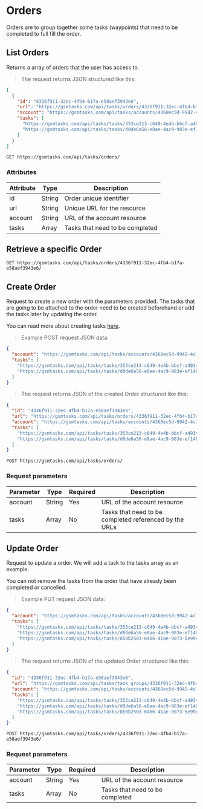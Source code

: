 # Orders

Orders are to group together some tasks (waypoints) that need to be completed to full fill the order.

## List Orders

Returns a array of orders that the user has access to.

> The request returns JSON structured like this:

```json
[
  {
    "id": "4336f911-32ec-4fb4-b17a-e58aef3943e6",
    "url": "https://gsmtasks.com/api/tasks/orders/4336f911-32ec-4fb4-b17a-e58aef3943e6/",
    "account": "https://gsmtasks.com/api/tasks/accounts/4368ec5d-9942-4c74-90f7-eea752a6e489/",
    "tasks": [
      "https://gsmtasks.com/api/tasks/tasks/353ce213-c649-4e4b-bbcf-a493433cee9c/"
      "https://gsmtasks.com/api/tasks/tasks/d0de6a56-e8ae-4ac9-983e-ef1486909ce7/"
    ]
  }
]
```

`GET https://gsmtasks.com/api/tasks/orders/`

### Attributes

Attribute     | Type   | Description
------------  | ------ | -----------
id            | String | Order unique identifier
url           | String | Unique URL for the resource
account       | String | URL of the account resource
tasks         | Array  | Tasks that need to be completed

## Retrieve a specific Order

`GET https://gsmtasks.com/api/tasks/orders/4336f911-32ec-4fb4-b17a-e58aef3943e6/`

## Create Order

Request to create a new order with the parameters provided. The tasks that are going to be attached to the order need to be created beforehand or add the tasks later by updating the order.

You can read more about creating tasks [here](#).

> Example POST request JSON data:

```json
{
  "account": "https://gsmtasks.com/api/tasks/accounts/4368ec5d-9942-4c74-90f7-eea752a6e489/",
  "tasks": [
    "https://gsmtasks.com/api/tasks/tasks/353ce213-c649-4e4b-bbcf-a493433cee9c/"
    "https://gsmtasks.com/api/tasks/tasks/d0de6a56-e8ae-4ac9-983e-ef1486909ce7/"
  ]
}
```

> The request returns JSON of the created Order structured like this:

```json
{
  "id": "4336f911-32ec-4fb4-b17a-e58aef3943e6",
  "url": "https://gsmtasks.com/api/tasks/orders/4336f911-32ec-4fb4-b17a-e58aef3943e6/",
  "account": "https://gsmtasks.com/api/tasks/accounts/4368ec5d-9942-4c74-90f7-eea752a6e489/",
  "tasks": [
    "https://gsmtasks.com/api/tasks/tasks/353ce213-c649-4e4b-bbcf-a493433cee9c/"
    "https://gsmtasks.com/api/tasks/tasks/d0de6a56-e8ae-4ac9-983e-ef1486909ce7/"
  ]
}
```

`POST https://gsmtasks.com/api/tasks/orders/`

### Request parameters

Parameter     | Type   | Required | Description
------------  | ------ | -------  | -----------
account       | String | Yes      | URL of the account resource
tasks         | Array  | No       | Tasks that need to be completed referenced by the URLs

## Update Order

Request to update a order. We will add a task to the tasks array as an example.

<aside class="warning">
You can not remove the tasks from the order that have already been completed or cancelled.
</aside>

> Example PUT request JSON data:

```json
{
  "account": "https://gsmtasks.com/api/tasks/accounts/4368ec5d-9942-4c74-90f7-eea752a6e489/",
  "tasks": [
    "https://gsmtasks.com/api/tasks/tasks/353ce213-c649-4e4b-bbcf-a493433cee9c/"
    "https://gsmtasks.com/api/tasks/tasks/d0de6a56-e8ae-4ac9-983e-ef1486909ce7/"
    "https://gsmtasks.com/api/tasks/tasks/850b2503-6466-41ae-9073-5e994688b812/"
  ]
}
```

> The request returns JSON of the updated Order structured like this:

```json
{
  "id": "4336f911-32ec-4fb4-b17a-e58aef3943e6",
  "url": "https://gsmtasks.com/api/tasks/task_groups/4336f911-32ec-4fb4-b17a-e58aef3943e6/",
  "account": "https://gsmtasks.com/api/tasks/accounts/4368ec5d-9942-4c74-90f7-eea752a6e489/",
  "tasks": [
    "https://gsmtasks.com/api/tasks/tasks/353ce213-c649-4e4b-bbcf-a493433cee9c/"
    "https://gsmtasks.com/api/tasks/tasks/d0de6a56-e8ae-4ac9-983e-ef1486909ce7/"
    "https://gsmtasks.com/api/tasks/tasks/850b2503-6466-41ae-9073-5e994688b812/"
  ]
}
```

`POST https://gsmtasks.com/api/tasks/orders/4336f911-32ec-4fb4-b17a-e58aef3943e6/`

### Request parameters

Parameter     | Type   | Required | Description
------------  | ------ | -------  | -----------
account       | String | Yes      | URL of the account resource
tasks         | Array  | No       | Tasks that need to be completed
